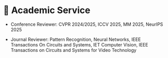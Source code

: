 # 🪪 Academic Service
- Conference Reviewer: CVPR 2024/2025, ICCV 2025, MM 2025, NeurIPS 2025

- Journal Reviewer:
Pattern Recognition,
Neural Networks,
IEEE Transactions On Circuits and Systems,
IET Computer Vision,
IEEE Transactions on Circuits and Systems for Video Technology